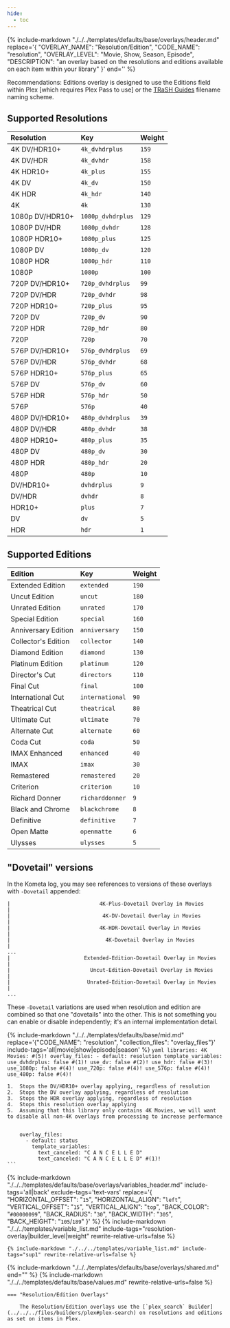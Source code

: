 ```yaml
---
hide:
  - toc
---
```

{%
    include-markdown "./../../templates/defaults/base/overlays/header.md"
    replace='{
        "OVERLAY_NAME": "Resolution/Edition", 
        "CODE_NAME": "resolution",
        "OVERLAY_LEVEL": "Movie, Show, Season, Episode",
        "DESCRIPTION": "an overlay based on the resolutions and editions available on each item within your library"
    }'
    end='<!--rec-sub-->'
%}

Recommendations: Editions overlay is designed to use the Editions field within Plex [which requires Plex Pass to use] or the 
[TRaSH Guides](https://trash-guides.info/) filename naming scheme.

## Supported Resolutions

| Resolution      | Key               | Weight |
|:----------------|:------------------|:-------|
| 4K DV/HDR10+    | `4k_dvhdrplus`    | `159`  |
| 4K DV/HDR       | `4k_dvhdr`        | `158`  |
| 4K HDR10+       | `4k_plus`         | `155`  |
| 4K DV           | `4k_dv`           | `150`  |
| 4K HDR          | `4k_hdr`          | `140`  |
| 4K              | `4k`              | `130`  |
| 1080p DV/HDR10+ | `1080p_dvhdrplus` | `129`  |
| 1080P DV/HDR    | `1080p_dvhdr`     | `128`  |
| 1080P HDR10+    | `1080p_plus`      | `125`  |
| 1080P DV        | `1080p_dv`        | `120`  |
| 1080P HDR       | `1080p_hdr`       | `110`  |
| 1080P           | `1080p`           | `100`  |
| 720P DV/HDR10+  | `720p_dvhdrplus`  | `99`   |
| 720P DV/HDR     | `720p_dvhdr`      | `98`   |
| 720P HDR10+     | `720p_plus`       | `95`   |
| 720P DV         | `720p_dv`         | `90`   |
| 720P HDR        | `720p_hdr`        | `80`   |
| 720P            | `720p`            | `70`   |
| 576P DV/HDR10+  | `576p_dvhdrplus`  | `69`   |
| 576P DV/HDR     | `576p_dvhdr`      | `68`   |
| 576P HDR10+     | `576p_plus`       | `65`   |
| 576P DV         | `576p_dv`         | `60`   |
| 576P HDR        | `576p_hdr`        | `50`   |
| 576P            | `576p`            | `40`   |
| 480P DV/HDR10+  | `480p_dvhdrplus`  | `39`   |
| 480P DV/HDR     | `480p_dvhdr`      | `38`   |
| 480P HDR10+     | `480p_plus`       | `35`   |
| 480P DV         | `480p_dv`         | `30`   |
| 480P HDR        | `480p_hdr`        | `20`   |
| 480P            | `480p`            | `10`   |
| DV/HDR10+       | `dvhdrplus`       | `9`    |
| DV/HDR          | `dvhdr`           | `8`    |
| HDR10+          | `plus`            | `7`    |
| DV              | `dv`              | `5`    |
| HDR             | `hdr`             | `1`    |

## Supported Editions

| Edition             | Key             | Weight |
|:--------------------|:----------------|:-------|
| Extended Edition    | `extended`      | `190`  |
| Uncut Edition       | `uncut`         | `180`  |
| Unrated Edition     | `unrated`       | `170`  |
| Special Edition     | `special`       | `160`  |
| Anniversary Edition | `anniversary`   | `150`  |
| Collector's Edition | `collector`     | `140`  |
| Diamond Edition     | `diamond`       | `130`  |
| Platinum Edition    | `platinum`      | `120`  |
| Director's Cut      | `directors`     | `110`  |
| Final Cut           | `final`         | `100`  |
| International Cut   | `international` | `90`   |
| Theatrical Cut      | `theatrical`    | `80`   |
| Ultimate Cut        | `ultimate`      | `70`   |
| Alternate Cut       | `alternate`     | `60`   |
| Coda Cut            | `coda`          | `50`   |
| IMAX Enhanced       | `enhanced`      | `40`   |
| IMAX                | `imax`          | `30`   |
| Remastered          | `remastered`    | `20`   |
| Criterion           | `criterion`     | `10`   |
| Richard Donner      | `richarddonner` | `9`    |
| Black and Chrome    | `blackchrome`   | `8`    |
| Definitive          | `definitive`    | `7`    |
| Open Matte          | `openmatte`     | `6`    |
| Ulysses             | `ulysses`       | `5`    |

## "Dovetail" versions

In the Kometa log, you may see references to versions of these overlays with `-Dovetail` appended:

```
|                             4K-Plus-Dovetail Overlay in Movies                             |
|                              4K-DV-Dovetail Overlay in Movies                              |
|                             4K-HDR-Dovetail Overlay in Movies                              |
|                               4K-Dovetail Overlay in Movies                                |
...
|                        Extended-Edition-Dovetail Overlay in Movies                         |
|                          Uncut-Edition-Dovetail Overlay in Movies                          |
|                         Unrated-Edition-Dovetail Overlay in Movies                         |
...
```

These `-Dovetail` variations are used when resolution and edition are combined so that one "dovetails" into the other.
This is not something you can enable or disable independently; it's an internal implementation detail.

{% 
    include-markdown "./../../templates/defaults/base/mid.md" 
    replace='{"CODE_NAME": "resolution", "collection_files": "overlay_files"}' 
    include-tags='all|movie|show|episode|season' 
%}
    ```yaml
    libraries:
      4K Movies: #(5)!
        overlay_files:
          - default: resolution
            template_variables:
              use_dvhdrplus: false #(1)!
              use_dv: false #(2)!
              use_hdr: false #(3)!
              use_1080p: false #(4)!
              use_720p: false #(4)!
              use_576p: false #(4)!
              use_480p: false #(4)!
    ```

    1.  Stops the DV/HDR10+ overlay applying, regardless of resolution
    2.  Stops the DV overlay applying, regardless of resolution
    3.  Stops the HDR overlay applying, regardless of resolution
    4.  Stops this resolution overlay applying
    5.  Assuming that this library only contains 4K Movies, we will want to disable all non-4K overlays from processing to increase performance


        overlay_files:
          - default: status
            template_variables:
              text_canceled: "C A N C E L L E D"
              text_canceled: "C A N C E L L E D" #(1)!
    ```

{% 
    include-markdown "./../../templates/defaults/base/overlays/variables_header.md"
    include-tags='all|back'
    exclude-tags='text-vars'
    replace='{
        "HORIZONTAL_OFFSET": "`15`",
        "HORIZONTAL_ALIGN": "`left`",
        "VERTICAL_OFFSET": "`15`",
        "VERTICAL_ALIGN": "`top`",
        "BACK_COLOR": "`#00000099`",
        "BACK_RADIUS": "`30`",
        "BACK_WIDTH": "`305`",
        "BACK_HEIGHT": "`105`/`189`"
    }'
%}
    {%
        include-markdown "./../../templates/variable_list.md"
        include-tags="resolution-overlay|builder_level|weight"
        rewrite-relative-urls=false
    %}

    {% include-markdown "./../../templates/variable_list.md" include-tags="sup1" rewrite-relative-urls=false %}

{% include-markdown "./../../templates/defaults/base/overlays/shared.md" end="<!--text-variables-->" %}
{% include-markdown "./../../templates/defaults/base/values.md" rewrite-relative-urls=false %}

    === "Resolution/Edition Overlays"
    
        The Resolution/Edition overlays use the [`plex_search` Builder](../../../files/builders/plex#plex-search) on resolutions and editions as set on items in Plex.

